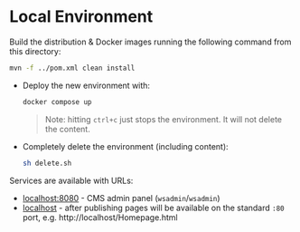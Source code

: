 # Local Environment

Build the distribution & Docker images running the following command from this directory:

```bash
mvn -f ../pom.xml clean install
```

* Deploy the new environment with:
  ```bash
  docker compose up
  ```
  > Note: hitting `ctrl+c` just stops the environment. It will not delete the content.

* Completely delete the environment (including content):
  ```bash
  sh delete.sh
  ```

Services are available with URLs:

- [localhost:8080](http://localhost:8080/) - CMS admin panel (`wsadmin`/`wsadmin`)
- [localhost](http://localhost/) - after publishing pages will be available on the standard `:80` port, e.g. http://localhost/Homepage.html
